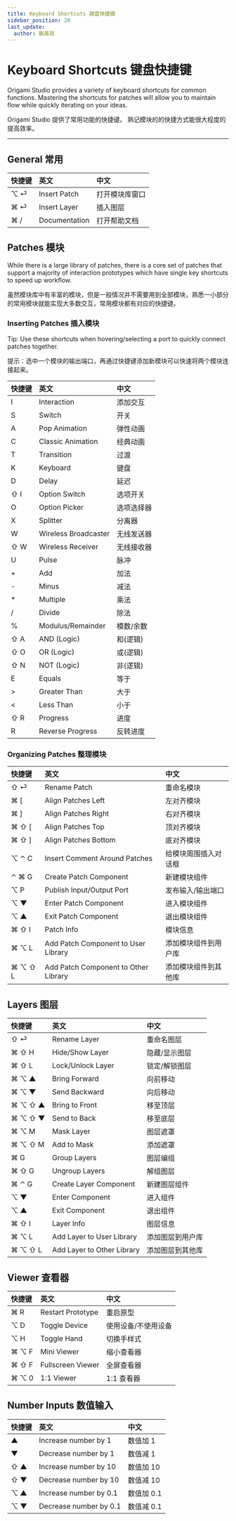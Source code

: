 ```yaml
---
title: Keyboard Shortcuts 键盘快捷键
sidebar_position: 20
last_update:
  author: 蒯美政
---
```


# Keyboard Shortcuts 键盘快捷键

Origami Studio provides a variety of keyboard shortcuts for common functions. Mastering the shortcuts for patches will allow you to maintain flow while quickly iterating on your ideas.

Origami Studio 提供了常用功能的快捷键。 熟记模块的的快捷方式能很大程度的提高效率。

---

## General 常用

| 快捷键 | 英文          | 中文           |
| :----- | :------------ | :------------- |
| ⌥ ⏎    | Insert Patch  | 打开模块库窗口 |
| ⌘ ⏎    | Insert Layer  | 插入图层       |
| ⌘ /    | Documentation | 打开帮助文档   |

## Patches 模块

While there is a large library of patches, there is a core set of patches that support a majority of interaction prototypes which have single key shortcuts to speed up workflow.

虽然模块库中有丰富的模块，但是一般情况并不需要用到全部模块，熟悉一小部分的常用模块就能实现大多数交互，常用模块都有对应的快捷键。

### Inserting Patches 插入模块

Tip: Use these shortcuts when hovering/selecting a port to quickly connect patches together.

提示：选中一个模块的输出端口，再通过快捷键添加新模块可以快速将两个模块连接起来。

| 快捷键   | 英文                 | 中文       |
|:------| :------------------- | :--------- |
| I     | Interaction          | 添加交互   |
| S     | Switch               | 开关       |
| A     | Pop Animation        | 弹性动画   |
| C     | Classic Animation    | 经典动画   |
| T     | Transition           | 过渡       |
| K     | Keyboard             | 键盘       |
| D     | Delay                | 延迟       |
| ⇧ I   | Option Switch        | 选项开关   |
| O     | Option Picker        | 选项选择器 |
| X     | Splitter             | 分离器     |
| W     | Wireless Broadcaster | 无线发送器 |
| ⇧ W   | Wireless Receiver    | 无线接收器 |
| U     | Pulse                | 脉冲       |
| +     | Add                  | 加法       |
| -     | Minus                | 减法       |
| \*    | Multiple             | 乘法       |
| /     | Divide               | 除法       |
| %     | Modulus/Remainder    | 模数/余数  |
| ⇧ A   | AND (Logic)          | 和(逻辑)   |
| ⇧ O   | OR (Logic)           | 或(逻辑)   |
| ⇧ N   | NOT (Logic)          | 非(逻辑)   |
| E     | Equals               | 等于       |
| >     | Greater Than         | 大于       |
| &lt;      | Less Than            | 小于       |
| ⇧ R   | Progress             | 进度       |
| R     | Reverse Progress     | 反转进度   |

### Organizing Patches 整理模块

| 快捷键  | 英文                                 | 中文                 |
| :------ | :----------------------------------- | :------------------- |
| ⇧ ⏎     | Rename Patch                         | 重命名模块           |
| ⌘ [     | Align Patches Left                   | 左对齐模块           |
| ⌘ ]     | Align Patches Right                  | 右对齐模块           |
| ⌘ ⇧ [   | Align Patches Top                    | 顶对齐模块           |
| ⌘ ⇧ ]   | Align Patches Bottom                 | 底对齐模块           |
| ⌥ ⌃ C   | Insert Comment Around Patches        | 给模块周围插入对话框 |
| ⌃ ⌘ G   | Create Patch Component               | 新建模块组件         |
| ⌥ P     | Publish Input/Output Port            | 发布输入/输出端口    |
| ⌥ ▼     | Enter Patch Component                | 进入模块组件         |
| ⌥ ▲     | Exit Patch Component                 | 退出模块组件         |
| ⌘ ⇧ I   | Patch Info                           | 模块信息             |
| ⌘ ⌥ L   | Add Patch Component to User Library  | 添加模块组件到用户库 |
| ⌘ ⌥ ⇧ L | Add Patch Component to Other Library | 添加模块组件到其他库 |

## Layers 图层

| 快捷键  | 英文                       | 中文             |
| :------ | :------------------------- | :--------------- |
| ⇧ ⏎     | Rename Layer               | 重命名图层       |
| ⌘ ⇧ H   | Hide/Show Layer            | 隐藏/显示图层    |
| ⌘ ⇧ L   | Lock/Unlock Layer          | 锁定/解锁图层    |
| ⌘ ⌥ ▲   | Bring Forward              | 向前移动         |
| ⌘ ⌥ ▼   | Send Backward              | 向后移动         |
| ⌘ ⌥ ⇧ ▲ | Bring to Front             | 移至顶层         |
| ⌘ ⌥ ⇧ ▼ | Send to Back               | 移至底层         |
| ⌘ ⌥ M   | Mask Layer                 | 图层遮罩         |
| ⌘ ⌥ ⇧ M | Add to Mask                | 添加遮罩         |
| ⌘ G     | Group Layers               | 图层编组         |
| ⌘ ⇧ G   | Ungroup Layers             | 解组图层         |
| ⌘ ⌃ G   | Create Layer Component     | 新建图层组件     |
| ⌥ ▼     | Enter Component            | 进入组件         |
| ⌥ ▲     | Exit Component             | 退出组件         |
| ⌘ ⇧ I   | Layer Info                 | 图层信息         |
| ⌘ ⌥ L   | Add Layer to User Library  | 添加图层到用户库 |
| ⌘ ⌥ ⇧ L | Add Layer to Other Library | 添加图层到其他库 |

## Viewer 查看器

| 快捷键 | 英文              | 中文                |
| :----- | :---------------- | :------------------ |
| ⌘ R    | Restart Prototype | 重启原型            |
| ⌥ D    | Toggle Device     | 使用设备/不使用设备 |
| ⌥ H    | Toggle Hand       | 切换手样式          |
| ⌘ ⌥ F  | Mini Viewer       | 缩小查看器          |
| ⌘ ⇧ F  | Fullscreen Viewer | 全屏查看器          |
| ⌘ ⌥ 0  | 1:1 Viewer        | 1:1 查看器          |

## Number Inputs 数值输入

| 快捷键 | 英文                   | 中文       |
| :----- | :--------------------- | :--------- |
| ▲      | Increase number by 1   | 数值加 1   |
| ▼      | Decrease number by 1   | 数值减 1   |
| ⇧ ▲    | Increase number by 10  | 数值加 10  |
| ⇧ ▼    | Decrease number by 10  | 数值减 10  |
| ⌥ ▲    | Increase number by 0.1 | 数值加 0.1 |
| ⌥ ▼    | Decrease number by 0.1 | 数值减 0.1 |
